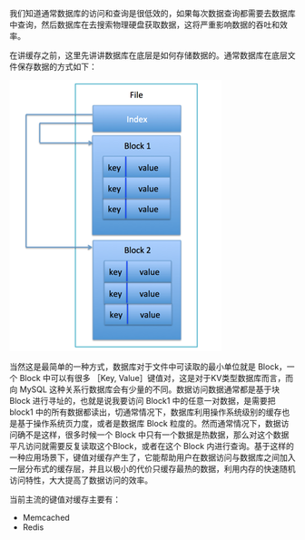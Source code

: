 我们知道通常数据库的访问和查询是很低效的，如果每次数据查询都需要去数据库中查询，然后数据库在去搜索物理硬盘获取数据，这将严重影响数据的吞吐和效率。

在讲缓存之前，这里先讲讲数据库在底层是如何存储数据的。通常数据库在底层文件保存数据的方式如下：

![](/assets/huancun_1.png)

当然这是最简单的一种方式，数据库对于文件中可读取的最小单位就是 Block，一个 Block 中可以有很多 ［Key, Value］键值对，这是对于KV类型数据库而言，而向 MySQL 这种关系行数据库会有少量的不同。数据访问数据通常都是基于块 Block 进行寻址的，也就是说我要访问 Block1 中的任意一对数据，是需要把 block1 中的所有数据都读出，切通常情况下，数据库利用操作系统级别的缓存也是基于操作系统页力度，或者是数据库 Block 粒度的。然而通常情况下，数据访问确不是这样，很多时候一个 Block 中只有一个数据是热数据，那么对这个数据平凡访问就需要反复读取这个Block，或者在这个 Block 内进行查询。基于这样的一种应用场景下，键值对缓存产生了，它能帮助用户在数据访问与数据库之间加入一层分布式的缓存层，并且以极小的代价只缓存最热的数据，利用内存的快速随机访问特性，大大提高了数据访问的效率。

当前主流的键值对缓存主要有：

* Memcached
* Redis



